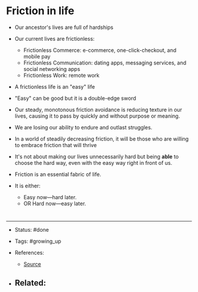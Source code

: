 # Friction in life

- Our ancestor's lives are full of hardships
- Our current lives are frictionless:
	- Frictionless Commerce: e-commerce, one-click-checkout, and mobile pay
	- Frictionless Communication: dating apps, messaging services, and social networking apps
	- Frictionless Work: remote work

- A frictionless life is an "easy" life
- "Easy" can be good but it is a double-edge sword

- Our steady, monotonous friction avoidance is reducing texture in our lives, causing it to pass by quickly and without purpose or meaning.
- We are losing our ability to endure and outlast struggles.

- In a world of steadily decreasing friction, it will be those who are willing to embrace friction that will thrive
- It's not about making our lives unnecessarily hard but being **able** to choose the hard way, even with the easy way right in front of us.

- Friction is an essential fabric of life.
- It is either:
	- Easy now—hard later.
	- OR Hard now—easy later.



# 

---
- Status: #done

- Tags: #growing_up 

- References:
	- [Source](https://www.sahilbloom.com/newsletter/the-importance-of-embracing-friction)

- Related:
	- 
